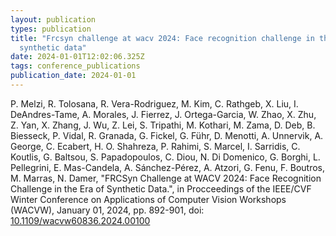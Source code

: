 ```yaml
---
layout: publication
types: publication
title: "Frcsyn challenge at wacv 2024: Face recognition challenge in the era of
  synthetic data"
date: 2024-01-01T12:02:06.325Z
tags: conference_publications
publication_date: 2024-01-01
---
```

P. Melzi, R. Tolosana, R. Vera-Rodriguez, M. Kim, C. Rathgeb, X. Liu, I. DeAndres-Tame, A. Morales, J. Fierrez, J. Ortega-Garcia, W. Zhao, X. Zhu, Z. Yan, X. Zhang, J. Wu, Z. Lei, S. Tripathi, M. Kothari, M. Zama, D. Deb, B. Biesseck, P. Vidal, R. Granada, G. Fickel, G. Führ, D. Menotti, A. Unnervik, A. George, C. Ecabert, H. O. Shahreza, P. Rahimi, S. Marcel, I. Sarridis, C. Koutlis, G. Baltsou, S. Papadopoulos, C. Diou, N. Di Domenico, G. Borghi, L. Pellegrini, E. Mas-Candela, A. Sánchez-Pérez, A. Atzori, G. Fenu, F. Boutros, M. Marras, N. Damer, "FRCSyn Challenge at WACV 2024: Face Recognition Challenge in the Era of Synthetic Data.", in Procceedings of the IEEE/CVF Winter Conference on Applications of Computer Vision Workshops (WACVW), January 01, 2024, pp. 892-901, doi: [10.1109/wacvw60836.2024.00100](https://ieeexplore.ieee.org/document/10495689)